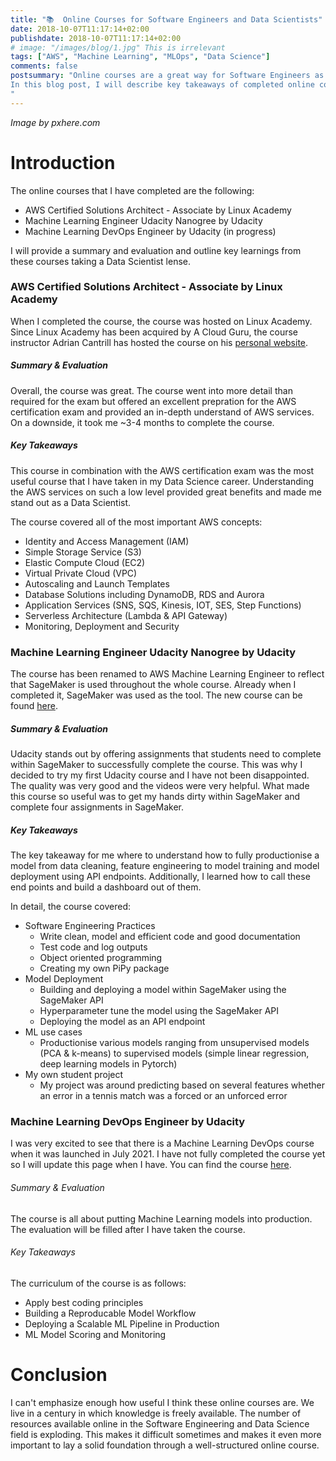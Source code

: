 ```yaml
---
title: "📚  Online Courses for Software Engineers and Data Scientists"
date: 2018-10-07T11:17:14+02:00
publishdate: 2018-10-07T11:17:14+02:00
# image: "/images/blog/1.jpg" This is irrelevant
tags: ["AWS", "Machine Learning", "MLOps", "Data Science"]
comments: false
postsummary: "Online courses are a great way for Software Engineers as well as Data Scientists to expand the technical skill set. 
In this blog post, I will describe key takeaways of completed online courses and evaluate them. 
"
---
```

*Image by pxhere.com*

# Introduction
The online courses that I have completed are the following:
- AWS Certified Solutions Architect - Associate by Linux Academy
- Machine Learning Engineer Udacity Nanogree by Udacity
- Machine Learning DevOps Engineer by Udacity (in progress)

I will provide a summary and evaluation and outline key learnings from these courses taking a Data Scientist lense. 

### AWS Certified Solutions Architect - Associate by Linux Academy
When I completed the course, the course was hosted on Linux Academy. Since Linux Academy has been acquired by A Cloud Guru, the course instructor Adrian Cantrill has hosted the course on his [personal website](https://learn.cantrill.io/p/aws-certified-solutions-architect-associate-saa-c02). 

##### Summary & Evaluation
Overall, the course was great. The course went into more detail than required for the exam but offered an excellent prepration for the AWS certification exam and provided an in-depth understand of AWS services. On a downside, it took me ~3-4 months to complete the course.

##### Key Takeaways
This course in combination with the AWS certification exam was the most useful course that I have taken in my Data Science career. Understanding the AWS services on such a low level provided great benefits and made me stand out as a Data Scientist. 

The course covered all of the most important AWS concepts:

- Identity and Access Management (IAM)
- Simple Storage Service (S3)
- Elastic Compute Cloud (EC2)
- Virtual Private Cloud (VPC)
- Autoscaling and Launch Templates
- Database Solutions including DynamoDB, RDS and Aurora
- Application Services (SNS, SQS, Kinesis, IOT, SES, Step Functions)
- Serverless Architecture (Lambda & API Gateway)
- Monitoring, Deployment and Security

### Machine Learning Engineer Udacity Nanogree by Udacity
The course has been renamed to AWS Machine Learning Engineer to reflect that SageMaker is used throughout the whole course. Already when I completed it, SageMaker was used as the tool. The new course can be found [here](https://www.udacity.com/course/aws-machine-learning-engineer-nanodegree--nd189).

##### Summary & Evaluation
Udacity stands out by offering assignments that students need to complete within SageMaker to successfully complete the course. This was why I decided to try my first Udacity course and I have not been disappointed. The quality was very good and the videos were very helpful. What made this course so useful was to get my hands dirty within SageMaker and complete four assignments in SageMaker. 

##### Key Takeaways
The key takeaway for me where to understand how to fully productionise a model from data cleaning, feature engineering to model training and model deployment using API endpoints. Additionally, I learned how to call these end points and build a dashboard out of them. 

In detail, the course covered: 
- Software Engineering Practices
    - Write clean, model and efficient code and good documentation
    - Test code and log outputs
    - Object oriented programming
    - Creating my own PiPy package
- Model Deployment
    - Building and deploying a model within SageMaker using the SageMaker API
    - Hyperparameter tune the model using the SageMaker API
    - Deploying the model as an API endpoint
- ML use cases
    - Productionise various models ranging from unsupervised models (PCA & k-means) to supervised models (simple linear regression, deep learning models in Pytorch)
- My own student project
    - My project was around predicting based on several features whether an error in a tennis match was a forced or an unforced error

### Machine Learning DevOps Engineer by Udacity
I was very excited to see that there is a Machine Learning DevOps course when it was launched in July 2021. I have not fully completed the course yet so I will update this page when I have. You can find the course [here](https://www.udacity.com/course/machine-learning-dev-ops-engineer-nanodegree--nd0821).



###### Summary & Evaluation
The course is all about putting Machine Learning models into production. The evaluation will be filled after I have taken the course. 

###### Key Takeaways
The curriculum of the course is as follows: 
- Apply best coding principles
- Building a Reproducable Model Workflow
- Deploying a Scalable ML Pipeline in Production
- ML Model Scoring and Monitoring

# Conclusion
I can't emphasize enough how useful I think these online courses are. We live in a century in which knowledge is freely available. The number of resources available online in the Software Engineering and Data Science field is exploding. This makes it difficult sometimes and makes it even more important to lay a solid foundation through a well-structured online course.